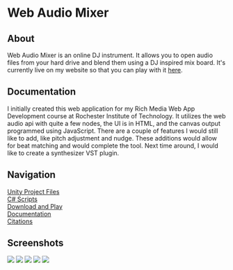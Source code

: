 # Web Audio Mixer
## About
Web Audio Mixer is an online DJ instrument. It allows you to open audio files from your hard drive and blend them using a DJ inspired mix board. It's currently live on my website so that you can play with it [here](http://www.tuckerburke.com/Web-Audio-Mixer/).
## Documentation
I initially created this web application for my Rich Media Web App Development course at Rochester Institute of Technology. It utilizes the web audio api with quite a few nodes, the UI is in HTML, and the canvas output programmed using JavaScript. There are a couple of features I would still like to add, like pitch adjustment and nudge. These additions would allow for beat matching and would complete the tool. Next time around, I would like to create a synthesizer VST plugin.
## Navigation 
[Unity Project Files](ProjectFiles/Asteroids)  
[C# Scripts](ProjectFiles/Asteroids/Assets/Scripts)  
[Download and Play](ProjectFiles/Asteroids/Builds/InktoberAsteroids.zip)  
[Documentation](Documentation/Documentation.md)  
[Citations](Documentation/Citations.md)  
## Screenshots
![](ScreenCaptures/InktoberAsteroidsDrawings.png?raw=true)
![](ScreenCaptures/AsteroidsShooting.gif?raw=true)
![](ScreenCaptures/AsteroidsShield.gif?raw=true)
![](ScreenCaptures/AsteroidsSplash.gif?raw=true)
![](ScreenCaptures/AsteroidsGameOver.gif?raw=true)
